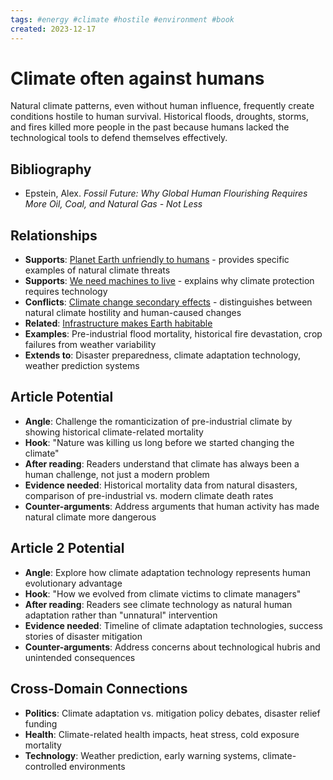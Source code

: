```yaml
---
tags: #energy #climate #hostile #environment #book
created: 2023-12-17
---
```


# Climate often against humans

Natural climate patterns, even without human influence, frequently create conditions hostile to human survival. Historical floods, droughts, storms, and fires killed more people in the past because humans lacked the technological tools to defend themselves effectively.

## Bibliography

- Epstein, Alex. *Fossil Future: Why Global Human Flourishing Requires More Oil, Coal, and Natural Gas - Not Less*

## Relationships
- **Supports**: [Planet Earth unfriendly to humans](energy-earth-hostile-environment.md) - provides specific examples of natural climate threats
- **Supports**: [We need machines to live](energy-machines-survival.md) - explains why climate protection requires technology
- **Conflicts**: [Climate change secondary effects](energy-climate-secondary-effects.md) - distinguishes between natural climate hostility and human-caused changes
- **Related**: [Infrastructure makes Earth habitable](energy-infrastructure-habitable.md)
- **Examples**: Pre-industrial flood mortality, historical fire devastation, crop failures from weather variability
- **Extends to**: Disaster preparedness, climate adaptation technology, weather prediction systems

## Article Potential
- **Angle**: Challenge the romanticization of pre-industrial climate by showing historical climate-related mortality
- **Hook**: "Nature was killing us long before we started changing the climate"
- **After reading**: Readers understand that climate has always been a human challenge, not just a modern problem
- **Evidence needed**: Historical mortality data from natural disasters, comparison of pre-industrial vs. modern climate death rates
- **Counter-arguments**: Address arguments that human activity has made natural climate more dangerous

## Article 2 Potential
- **Angle**: Explore how climate adaptation technology represents human evolutionary advantage
- **Hook**: "How we evolved from climate victims to climate managers"
- **After reading**: Readers see climate technology as natural human adaptation rather than "unnatural" intervention
- **Evidence needed**: Timeline of climate adaptation technologies, success stories of disaster mitigation
- **Counter-arguments**: Address concerns about technological hubris and unintended consequences

## Cross-Domain Connections
- **Politics**: Climate adaptation vs. mitigation policy debates, disaster relief funding
- **Health**: Climate-related health impacts, heat stress, cold exposure mortality
- **Technology**: Weather prediction, early warning systems, climate-controlled environments